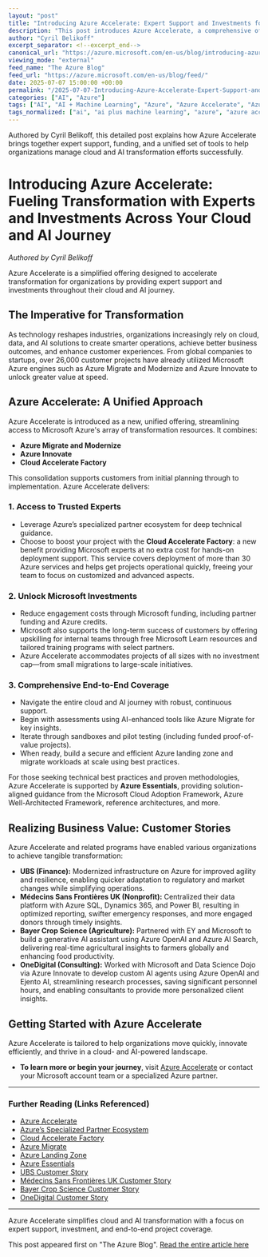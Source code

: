```yaml
---
layout: "post"
title: "Introducing Azure Accelerate: Expert Support and Investments for Your Cloud and AI Transformation"
description: "This post introduces Azure Accelerate, a comprehensive offering that unifies expert guidance, Microsoft investments, and a suite of Azure tools to support organizations throughout their cloud and AI journey. It covers program benefits, real-world customer success stories, and outlines how organizations can leverage Azure Accelerate for transformation."
author: "Cyril Belikoff"
excerpt_separator: <!--excerpt_end-->
canonical_url: "https://azure.microsoft.com/en-us/blog/introducing-azure-accelerate-fueling-transformation-with-experts-and-investments-across-your-cloud-and-ai-journey/"
viewing_mode: "external"
feed_name: "The Azure Blog"
feed_url: "https://azure.microsoft.com/en-us/blog/feed/"
date: 2025-07-07 15:00:00 +00:00
permalink: "/2025-07-07-Introducing-Azure-Accelerate-Expert-Support-and-Investments-for-Your-Cloud-and-AI-Transformation.html"
categories: ["AI", "Azure"]
tags: ["AI", "AI + Machine Learning", "Azure", "Azure Accelerate", "Azure AI Search", "Azure Essentials", "Azure Innovate", "Azure Migrate", "Azure OpenAI", "Azure Well Architected Framework", "Cloud Accelerate Factory", "Cloud Transformation", "Customer Success", "Data Modernization", "Expert Support", "Funding", "Management And Governance", "Microsoft Partners", "Migration", "News"]
tags_normalized: ["ai", "ai plus machine learning", "azure", "azure accelerate", "azure ai search", "azure essentials", "azure innovate", "azure migrate", "azure openai", "azure well architected framework", "cloud accelerate factory", "cloud transformation", "customer success", "data modernization", "expert support", "funding", "management and governance", "microsoft partners", "migration", "news"]
---
```


Authored by Cyril Belikoff, this detailed post explains how Azure Accelerate brings together expert support, funding, and a unified set of tools to help organizations manage cloud and AI transformation efforts successfully.<!--excerpt_end-->

# Introducing Azure Accelerate: Fueling Transformation with Experts and Investments Across Your Cloud and AI Journey

_Authored by Cyril Belikoff_

Azure Accelerate is a simplified offering designed to accelerate transformation for organizations by providing expert support and investments throughout their cloud and AI journey.

## The Imperative for Transformation

As technology reshapes industries, organizations increasingly rely on cloud, data, and AI solutions to create smarter operations, achieve better business outcomes, and enhance customer experiences. From global companies to startups, over 26,000 customer projects have already utilized Microsoft Azure engines such as Azure Migrate and Modernize and Azure Innovate to unlock greater value at speed.

## Azure Accelerate: A Unified Approach

Azure Accelerate is introduced as a new, unified offering, streamlining access to Microsoft Azure's array of transformation resources. It combines:

- **Azure Migrate and Modernize**
- **Azure Innovate**
- **Cloud Accelerate Factory**

This consolidation supports customers from initial planning through to implementation. Azure Accelerate delivers:

### 1. Access to Trusted Experts

- Leverage Azure’s specialized partner ecosystem for deep technical guidance.
- Choose to boost your project with the **Cloud Accelerate Factory**: a new benefit providing Microsoft experts at no extra cost for hands-on deployment support. This service covers deployment of more than 30 Azure services and helps get projects operational quickly, freeing your team to focus on customized and advanced aspects.

### 2. Unlock Microsoft Investments

- Reduce engagement costs through Microsoft funding, including partner funding and Azure credits.
- Microsoft also supports the long-term success of customers by offering upskilling for internal teams through free Microsoft Learn resources and tailored training programs with select partners.
- Azure Accelerate accommodates projects of all sizes with no investment cap—from small migrations to large-scale initiatives.

### 3. Comprehensive End-to-End Coverage

- Navigate the entire cloud and AI journey with robust, continuous support.
- Begin with assessments using AI-enhanced tools like Azure Migrate for key insights.
- Iterate through sandboxes and pilot testing (including funded proof-of-value projects).
- When ready, build a secure and efficient Azure landing zone and migrate workloads at scale using best practices.

For those seeking technical best practices and proven methodologies, Azure Accelerate is supported by **Azure Essentials**, providing solution-aligned guidance from the Microsoft Cloud Adoption Framework, Azure Well-Architected Framework, reference architectures, and more.

## Realizing Business Value: Customer Stories

Azure Accelerate and related programs have enabled various organizations to achieve tangible transformation:

- **UBS (Finance):** Modernized infrastructure on Azure for improved agility and resilience, enabling quicker adaptation to regulatory and market changes while simplifying operations.
- **Médecins Sans Frontières UK (Nonprofit):** Centralized their data platform with Azure SQL, Dynamics 365, and Power BI, resulting in optimized reporting, swifter emergency responses, and more engaged donors through timely insights.
- **Bayer Crop Science (Agriculture):** Partnered with EY and Microsoft to build a generative AI assistant using Azure OpenAI and Azure AI Search, delivering real-time agricultural insights to farmers globally and enhancing food productivity.
- **OneDigital (Consulting):** Worked with Microsoft and Data Science Dojo via Azure Innovate to develop custom AI agents using Azure OpenAI and Ejento AI, streamlining research processes, saving significant personnel hours, and enabling consultants to provide more personalized client insights.

## Getting Started with Azure Accelerate

Azure Accelerate is tailored to help organizations move quickly, innovate efficiently, and thrive in a cloud- and AI-powered landscape.

- **To learn more or begin your journey**, visit [Azure Accelerate](https://aka.ms/AzureAccelerate) or contact your Microsoft account team or a specialized Azure partner.

---

### Further Reading (Links Referenced)

- [Azure Accelerate](https://aka.ms/AzureAccelerate)
- [Azure’s Specialized Partner Ecosystem](https://azure.microsoft.com/en-us/partners/)
- [Cloud Accelerate Factory](https://techcommunity.microsoft.com/blog/azuremigrationblog/introducing-cloud-accelerate-factory-unlock-zero-cost-deployment-assistance-for-/4409779)
- [Azure Migrate](https://azure.microsoft.com/en-us/products/azure-migrate/)
- [Azure Landing Zone](https://learn.microsoft.com/en-us/azure/cloud-adoption-framework/ready/landing-zone/)
- [Azure Essentials](https://aka.ms/AzureEssentials)
- [UBS Customer Story](https://www.microsoft.com/en/customers/story/23674-ubs-ag-microsoft-entra-id)
- [Médecins Sans Frontières UK Customer Story](https://www.microsoft.com/en/customers/story/24041-medecins-sans-frontieres-uk-azure-sql-database)
- [Bayer Crop Science Customer Story](https://www.microsoft.com/en/customers/story/22209-bayer-azure-ai-foundry)
- [OneDigital Customer Story](https://www.microsoft.com/en/customers/story/23595-onedigital-azure-open-ai-service?msockid=1b202015a13b6a1017c132d8a0296bb6)

---

Azure Accelerate simplifies cloud and AI transformation with a focus on expert support, investment, and end-to-end project coverage.

This post appeared first on "The Azure Blog". [Read the entire article here](https://azure.microsoft.com/en-us/blog/introducing-azure-accelerate-fueling-transformation-with-experts-and-investments-across-your-cloud-and-ai-journey/)
